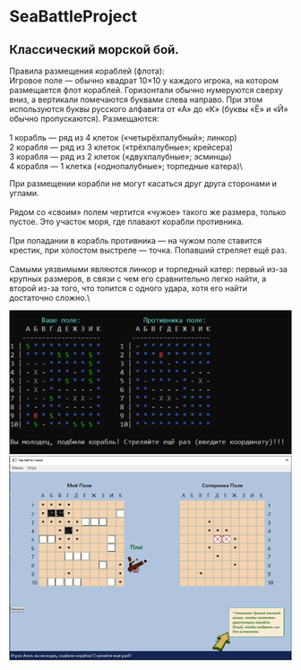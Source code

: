 # SeaBattleProject
## Классический морской бой.

Правила размещения кораблей (флота):\
Игровое поле — обычно квадрат 10×10 у каждого игрока, на котором размещается флот кораблей. Горизонтали обычно нумеруются сверху вниз, а вертикали помечаются буквами слева направо. При этом используются буквы русского алфавита от «А» до «К» (буквы «Ё» и «Й» обычно пропускаются).
Размещаются:\
\
1 корабль — ряд из 4 клеток («четырёхпалубный»; линкор)\
2 корабля — ряд из 3 клеток («трёхпалубные»; крейсера)\
3 корабля — ряд из 2 клеток («двухпалубные»; эсминцы)\
4 корабля — 1 клетка («однопалубные»; торпедные катера)\

При размещении корабли не могут касаться друг друга сторонами и углами.\
\
Рядом со «своим» полем чертится «чужое» такого же размера, только пустое. Это участок моря, где плавают корабли противника.\
\
При попадании в корабль противника — на чужом поле ставится крестик, при холостом выстреле — точка. Попавший стреляет ещё раз.\
\
Самыми уязвимыми являются линкор и торпедный катер: первый из-за крупных размеров, в связи с чем его сравнительно легко найти, а второй из-за того, что топится с одного удара, хотя его найти достаточно сложно.\

![screenshot](SeaBattleConsole.PNG)\
![screenshot](SeaBattleWPF.PNG)

